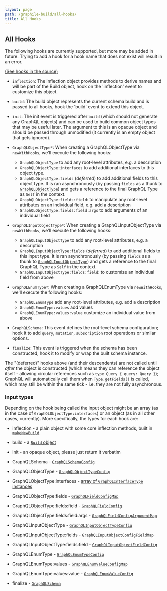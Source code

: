 ```yaml
---
layout: page
path: /graphile-build/all-hooks/
title: All Hooks
---
```


## All Hooks

The following hooks are currently supported, but more may be added in future.
Trying to add a hook for a hook name that does not exist will result in an
error.

[(See hooks in the source)](https://github.com/graphile/graphile-engine/blob/v4.4.4/packages/graphile-build/src/SchemaBuilder.js#L167-L230)

- `inflection`: The inflection object provides methods to derive names and will be part of the Build object,
  hook on the 'inflection' event to customize this object.

- `build`: The build object represents the current schema build and is passed
  to all hooks, hook the 'build' event to extend this object.

- `init`: The init event is triggered after `build` (which should not generate
  any GraphQL objects) and can be used to build common object types that may be
  useful later. The argument to this is an opaque object and should be passed
  through unmodified (it currently is an empty object that gets ignored).

- `GraphQLObjectType*`: When creating a GraphQLObjectType via
  `newWithHooks`, we'll execute the following hooks:

  - `GraphQLObjectType` to add any root-level attributes, e.g. a description
  - `GraphQLObjectType:interfaces` to add additional interfaces to this object type.
  - `GraphQLObjectType:fields` (*deferred*) to add additional fields to this object type.
    It is ran asynchronously (by passing `fields` as a thunk to [`GraphQLObjectType`](https://graphql.org/graphql-js/type/#graphqlobjecttype))
    and gets a reference to the final GraphQL Type as `Self` in the context.
  - `GraphQLObjectType:fields:field`: to manipulate any root-level attributes on an
    individual field, e.g. add a description
  - `GraphQLObjectType:fields:field:args` to add arguments of an individual field

- `GraphQLInputObjectType*`: When creating a GraphQLInputObjectType via
  `newWithHooks`, we'll execute the following hooks:

  - `GraphQLInputObjectType` to add any root-level attributes, e.g. a description
  - `GraphQLInputObjectType:fields` (*deferred*) to add additional fields to this input type.
    It is ran asynchronously (by passing `fields` as a thunk to [`GraphQLInputObjectType`](https://graphql.org/graphql-js/type/#graphqlinputobjecttype))
    and gets a reference to the final GraphQL Type as `Self` in the context.
  - `GraphQLInputObjectType:fields:field`: to customize an individual field from above

- `GraphQLEnumType*`: When creating a GraphQLEnumType via `newWithHooks`,
  we'll execute the following hooks:

  - `GraphQLEnumType` add any root-level attributes, e.g. add a description
  - `GraphQLEnumType:values` add values
  - `GraphQLEnumType:values:value` customize an individual value from above

- `GraphQLSchema`: This event defines the root-level schema configuration;
   hook it to add `query`, `mutation`, `subscription` root operations or similar options.

- `finalize`: This event is triggered when the schema has been constructed,
  hook it to modify or wrap the built schema instance.

The "(deferred)" hooks above (and their descendents) are not called until
_after_ the object is constructed (which means they can reference the object
itself - allowing circular references such as `type Query { query: Query }`);
GraphQL will automatically call them when `Type.getFields()` is
called, which may still be within the same tick - i.e. they are not fully
asynchronous.

<!-- TODO: note about (discouraged) removing of options during a hook -->

### Input types

Depending on the hook being called the input object might be an array (as in
the case of `GraphQLObjectType:interfaces`) or an object (as in all other
cases, currently). More specifically, the types for each hook are:

- inflection - a plain object with some core inflection methods, built in [`makeNewBuild`](https://github.com/graphile/graphile-engine/blob/v4.4.4/packages/graphile-build/src/makeNewBuild.js#L929-L997)
- build - a [`Build` object](/graphile-build/build-object/)
- init - an opaque object, please just return it verbatim

- GraphQLSchema - [`GraphQLSchemaConfig`](http://graphql.org/graphql-js/type/#graphqlschema)

- GraphQLObjectType - [`GraphQLObjectTypeConfig`](http://graphql.org/graphql-js/type/#graphqlobjecttype)
- GraphQLObjectType:interfaces - [array of `GraphQLInterfaceType` instances](http://graphql.org/graphql-js/type/#graphqlinterfacetype)
- GraphQLObjectType:fields - [`GraphQLFieldConfigMap`](http://graphql.org/graphql-js/type/#graphqlobjecttype)
- GraphQLObjectType:fields:field - [`GraphQLFieldConfig`](http://graphql.org/graphql-js/type/#graphqlobjecttype)
- GraphQLObjectType:fields:field:args - [`GraphQLFieldConfigArgumentMap`](http://graphql.org/graphql-js/type/#graphqlobjecttype)

- GraphQLInputObjectType - [`GraphQLInputObjectTypeConfig`](http://graphql.org/graphql-js/type/#graphqlinputobjecttype)
- GraphQLInputObjectType:fields - [`GraphQLInputObjectConfigFieldMap`](http://graphql.org/graphql-js/type/#graphqlinputobjecttype)
- GraphQLInputObjectType:fields:field - [`GraphQLInputObjectFieldConfig`](http://graphql.org/graphql-js/type/#graphqlinputobjecttype)

- GraphQLEnumType - [`GraphQLEnumTypeConfig`](http://graphql.org/graphql-js/type/#graphqlenumtype)
- GraphQLEnumType:values - [`GraphQLEnumValueConfigMap`](http://graphql.org/graphql-js/type/#graphqlenumtype)
- GraphQLEnumType:values:value - [`GraphQLEnumValueConfig`](http://graphql.org/graphql-js/type/#graphqlenumtype)

- finalize - [`GraphQLSchema`](http://graphql.org/graphql-js/type/#graphqlschema)

<!-- TODO: document the scope of each hook -->
